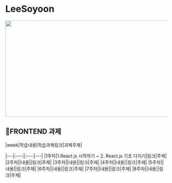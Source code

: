 # LeeSoyoon
<img src="https://user-images.githubusercontent.com/93020734/224777742-97b438df-9d86-4d46-b880-7b039a54bacc.png" width = "600" height="300" />

<h2>📒FRONTEND 과제</h2>
|week|학습내용|학습과제링크|과제주제|
<p>
|---|:---:|:---:|---|
|1주차|1.React.js 시작하기 ~ 2. React.js 기초 다지기|링크|주제|
|2주차||내용||링크|주제|
|3주차||내용||링크|주제|
|4주차||내용||링크|주제|
|5주차||내용||링크|주제|
|6주차||내용||링크|주제|
|7주차||내용||링크|주제|
|8주차||내용||링크|주제|
</p>
